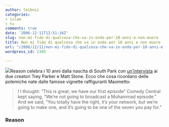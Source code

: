 ```yaml
---
author: leibniz
categories:
- islam
- tv
comments: true
date: '2006-12-11T12:51:16Z'
slug: non-mi-fido-di-qualcosa-che-va-in-onda-per-10-anni-e-non-muore
title: Non mi fido di qualcosa che va in onda per 10 anni e non muore
url: "/2006/12/11/non-mi-fido-di-qualcosa-che-va-in-onda-per-10-anni-e-non-muore/"
wordpress_id: 2345

---
```

![](https://www.reason.com/UserFiles/Image/ngillespie/southparkcover.jpg)Reason celebra i 10 anni dalla nascita di South Park con [un'intervista](https://www.reason.com/news/show/116787.html) ai due creatori Trey Parker e Matt Stone. Ecco che cosa ricordano delle polemiche nate dalle famose vignette raffiguranti Maometto:

> I I thought: “This is great; we have our first episode”
Comedy Central kept saying, “We’re not going to broadcast a Muhammad episode.”
And we said, “You totally have the right, it’s your network, but we’re going to make one, and it’s going to be one of the seven you pay for.”

### Reason

